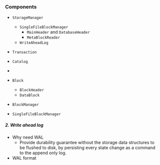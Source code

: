 ### Components

-   `StorageManager`
    -   `SingleFileBlockManager`
        -   `MainHeader` and `DatabaseHeader`
        -   `MetaBlockReader`
    -   `WriteAheadLog`
-   `Transaction`
-   `Catalog`
-   
-   `Block`
    -   `BlockHeader`
    -   `DataBlock`

-   `BlockManager`
-   `SingleFileBlockManager`





##### 2. Write ahead log

-   Why need WAL
    -   Provide durability guarantee without the storage data structures to be flushed to disk, by persisting every state change as a command to the append only log.
-   WAL format

